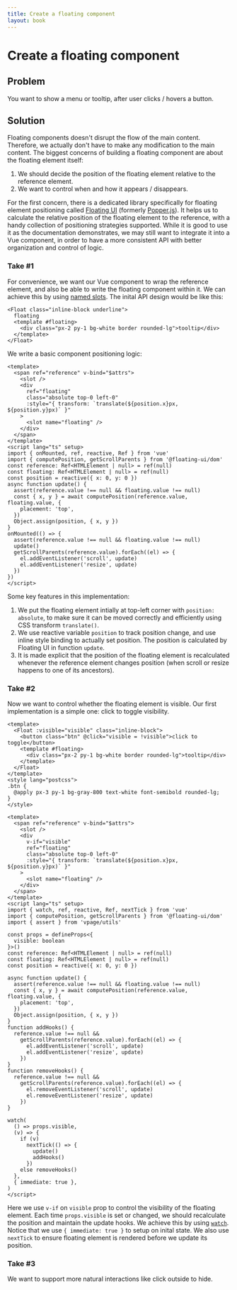 ```yaml
---
title: Create a floating component
layout: book
---
```


# Create a floating component

## Problem
You want to show a menu or tooltip, after user clicks / hovers a button.

## Solution
Floating components doesn't disrupt the flow of the main content. Therefore, we actually don't have to make any modification to the main content. The biggest concerns of building a floating component are about the floating element itself:
1. We should decide the position of the floating element relative to the reference element.
2. We want to control when and how it appears / disappears.

For the first concern, there is a dedicated library specifically for floating element positioning called [Floating UI](http://floating-ui.com) (formerly [Popper.js](https://popper.js.org)). It helps us to calculate the relative position of the floating element to the reference, with a handy collection of positioning strategies supported. While it is good to use it as the documentation demonstrates, we may still want to integrate it into a Vue component, in order to have a more consistent API with better organization and control of logic.

### Take #1
For convenience, we want our Vue component to wrap the reference element, and also be able to write the floating component within it. We can achieve this by using [named slots](https://v3.vuejs.org/guide/component-slots.html#named-slots). The inital API design would be like this:

```vue
<Float class="inline-block underline">
  floating
  <template #floating>
    <div class="px-2 py-1 bg-white border rounded-lg">tooltip</div>
  </template>
</Float>
```

We write a basic component positioning logic:

```vue
<template>
  <span ref="reference" v-bind="$attrs">
    <slot />
    <div
      ref="floating"
      class="absolute top-0 left-0"
      :style="{ transform: `translate(${position.x}px, ${position.y}px)` }"
    >
      <slot name="floating" />
    </div>
  </span>
</template>
<script lang="ts" setup>
import { onMounted, ref, reactive, Ref } from 'vue'
import { computePosition, getScrollParents } from '@floating-ui/dom'
const reference: Ref<HTMLElement | null> = ref(null)
const floating: Ref<HTMLElement | null> = ref(null)
const position = reactive({ x: 0, y: 0 })
async function update() {
  assert(reference.value !== null && floating.value !== null)
  const { x, y } = await computePosition(reference.value, floating.value, {
    placement: 'top',
  })
  Object.assign(position, { x, y })
}
onMounted(() => {
  assert(reference.value !== null && floating.value !== null)
  update()
  getScrollParents(reference.value).forEach((el) => {
    el.addEventListener('scroll', update)
    el.addEventListener('resize', update)
  })
})
</script>
```

<FloatDemo1 />

Some key features in this implementation:

1. We put the floating element intially at top-left corner with `position: absolute`, to make sure it can be moved correctly and efficiently using CSS transform `translate()`.
2. We use reactive variable `position` to track position change, and use inline style binding to actually set position. The position is calculated by Floating UI in function `update`.
3. It is made explicit that the position of the floating element is recalculated whenever the reference element changes position (when scroll or resize happens to one of its ancestors).

### Take #2
Now we want to control whether the floating element is visible. Our first implementation is a simple one: click to toggle visibility.

<FloatDemo2 />

```vue
<template>
  <Float :visible="visible" class="inline-block">
    <button class="btn" @click="visible = !visible">click to toggle</button>
    <template #floating>
      <div class="px-2 py-1 bg-white border rounded-lg">tooltip</div>
    </template>
  </Float>
</template>
<style lang="postcss">
.btn {
  @apply px-3 py-1 bg-gray-800 text-white font-semibold rounded-lg;
}
</style>
```

```vue
<template>
  <span ref="reference" v-bind="$attrs">
    <slot />
    <div
      v-if="visible"
      ref="floating"
      class="absolute top-0 left-0"
      :style="{ transform: `translate(${position.x}px, ${position.y}px)` }"
    >
      <slot name="floating" />
    </div>
  </span>
</template>
<script lang="ts" setup>
import { watch, ref, reactive, Ref, nextTick } from 'vue'
import { computePosition, getScrollParents } from '@floating-ui/dom'
import { assert } from 'vpage/utils'

const props = defineProps<{
  visible: boolean
}>()
const reference: Ref<HTMLElement | null> = ref(null)
const floating: Ref<HTMLElement | null> = ref(null)
const position = reactive({ x: 0, y: 0 })

async function update() {
  assert(reference.value !== null && floating.value !== null)
  const { x, y } = await computePosition(reference.value, floating.value, {
    placement: 'top',
  })
  Object.assign(position, { x, y })
}
function addHooks() {
  reference.value !== null &&
    getScrollParents(reference.value).forEach((el) => {
      el.addEventListener('scroll', update)
      el.addEventListener('resize', update)
    })
}
function removeHooks() {
  reference.value !== null &&
    getScrollParents(reference.value).forEach((el) => {
      el.removeEventListener('scroll', update)
      el.removeEventListener('resize', update)
    })
}

watch(
  () => props.visible,
  (v) => {
    if (v)
      nextTick(() => {
        update()
        addHooks()
      })
    else removeHooks()
  },
  { immediate: true },
)
</script>
```

Here we use `v-if` on `visible` prop to control the visibility of the floating element. Each time `props.visible` is set or changed, we should recalculate the position and maintain the update hooks. We achieve this by using [`watch`](https://v3.vuejs.org/guide/reactivity-computed-watchers.html#watching-reactive-objects). Notice that we use `{ immediate: true }` to setup on inital state. We also use `nextTick` to ensure floating element is rendered before we update its position.

### Take #3
We want to support more natural interactions like click outside to hide.
